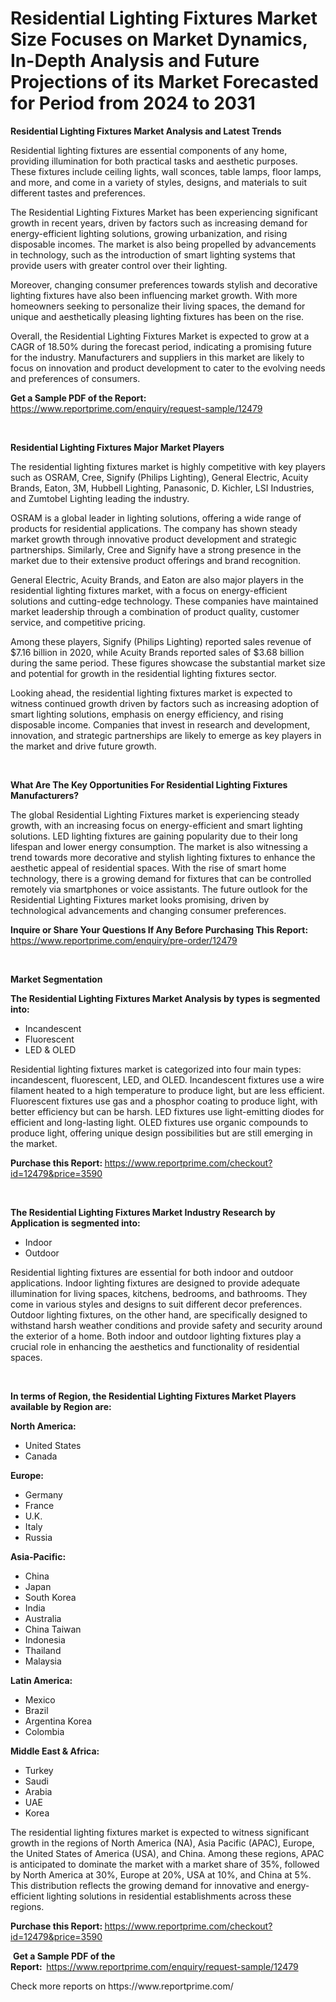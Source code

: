 <p><h1>Residential Lighting Fixtures Market Size Focuses on Market Dynamics, In-Depth Analysis and Future Projections of its Market Forecasted for Period from 2024 to 2031</h1></p><p><strong>Residential Lighting Fixtures Market Analysis and Latest Trends</strong></p>
<p><p>Residential lighting fixtures are essential components of any home, providing illumination for both practical tasks and aesthetic purposes. These fixtures include ceiling lights, wall sconces, table lamps, floor lamps, and more, and come in a variety of styles, designs, and materials to suit different tastes and preferences.</p><p>The Residential Lighting Fixtures Market has been experiencing significant growth in recent years, driven by factors such as increasing demand for energy-efficient lighting solutions, growing urbanization, and rising disposable incomes. The market is also being propelled by advancements in technology, such as the introduction of smart lighting systems that provide users with greater control over their lighting.</p><p>Moreover, changing consumer preferences towards stylish and decorative lighting fixtures have also been influencing market growth. With more homeowners seeking to personalize their living spaces, the demand for unique and aesthetically pleasing lighting fixtures has been on the rise.</p><p>Overall, the Residential Lighting Fixtures Market is expected to grow at a CAGR of 18.50% during the forecast period, indicating a promising future for the industry. Manufacturers and suppliers in this market are likely to focus on innovation and product development to cater to the evolving needs and preferences of consumers.</p></p>
<p><strong>Get a Sample PDF of the Report:&nbsp;</strong> <a href="https://www.reportprime.com/enquiry/request-sample/12479">https://www.reportprime.com/enquiry/request-sample/12479</a></p>
<p>&nbsp;</p>
<p><strong>Residential Lighting Fixtures Major Market Players</strong></p>
<p><p>The residential lighting fixtures market is highly competitive with key players such as OSRAM, Cree, Signify (Philips Lighting), General Electric, Acuity Brands, Eaton, 3M, Hubbell Lighting, Panasonic, D. Kichler, LSI Industries, and Zumtobel Lighting leading the industry. </p><p>OSRAM is a global leader in lighting solutions, offering a wide range of products for residential applications. The company has shown steady market growth through innovative product development and strategic partnerships. Similarly, Cree and Signify have a strong presence in the market due to their extensive product offerings and brand recognition.</p><p>General Electric, Acuity Brands, and Eaton are also major players in the residential lighting fixtures market, with a focus on energy-efficient solutions and cutting-edge technology. These companies have maintained market leadership through a combination of product quality, customer service, and competitive pricing.</p><p>Among these players, Signify (Philips Lighting) reported sales revenue of $7.16 billion in 2020, while Acuity Brands reported sales of $3.68 billion during the same period. These figures showcase the substantial market size and potential for growth in the residential lighting fixtures sector.</p><p>Looking ahead, the residential lighting fixtures market is expected to witness continued growth driven by factors such as increasing adoption of smart lighting solutions, emphasis on energy efficiency, and rising disposable income. Companies that invest in research and development, innovation, and strategic partnerships are likely to emerge as key players in the market and drive future growth.</p></p>
<p>&nbsp;</p>
<p><strong>What Are The Key Opportunities For Residential Lighting Fixtures Manufacturers?</strong></p>
<p><p>The global Residential Lighting Fixtures market is experiencing steady growth, with an increasing focus on energy-efficient and smart lighting solutions. LED lighting fixtures are gaining popularity due to their long lifespan and lower energy consumption. The market is also witnessing a trend towards more decorative and stylish lighting fixtures to enhance the aesthetic appeal of residential spaces. With the rise of smart home technology, there is a growing demand for fixtures that can be controlled remotely via smartphones or voice assistants. The future outlook for the Residential Lighting Fixtures market looks promising, driven by technological advancements and changing consumer preferences.</p></p>
<p><strong>Inquire or Share Your Questions If Any Before Purchasing This Report:</strong> <a href="https://www.reportprime.com/enquiry/pre-order/12479">https://www.reportprime.com/enquiry/pre-order/12479</a></p>
<p>&nbsp;</p>
<p><strong>Market Segmentation</strong></p>
<p><strong>The Residential Lighting Fixtures Market Analysis by types is segmented into:</strong></p>
<p><ul><li>Incandescent</li><li>Fluorescent</li><li>LED & OLED</li></ul></p>
<p><p>Residential lighting fixtures market is categorized into four main types: incandescent, fluorescent, LED, and OLED. Incandescent fixtures use a wire filament heated to a high temperature to produce light, but are less efficient. Fluorescent fixtures use gas and a phosphor coating to produce light, with better efficiency but can be harsh. LED fixtures use light-emitting diodes for efficient and long-lasting light. OLED fixtures use organic compounds to produce light, offering unique design possibilities but are still emerging in the market.</p></p>
<p><strong>Purchase this Report:&nbsp;</strong><a href="https://www.reportprime.com/checkout?id=12479&price=3590">https://www.reportprime.com/checkout?id=12479&price=3590</a></p>
<p>&nbsp;</p>
<p><strong>The Residential Lighting Fixtures Market Industry Research by Application is segmented into:</strong></p>
<p><ul><li>Indoor</li><li>Outdoor</li></ul></p>
<p><p>Residential lighting fixtures are essential for both indoor and outdoor applications. Indoor lighting fixtures are designed to provide adequate illumination for living spaces, kitchens, bedrooms, and bathrooms. They come in various styles and designs to suit different decor preferences. Outdoor lighting fixtures, on the other hand, are specifically designed to withstand harsh weather conditions and provide safety and security around the exterior of a home. Both indoor and outdoor lighting fixtures play a crucial role in enhancing the aesthetics and functionality of residential spaces.</p></p>
<p>&nbsp;</p>
<p><strong>In terms of Region, the Residential Lighting Fixtures Market Players available by Region are:</strong></p>
<p>
    <p> <strong> North America: </strong>
        <ul>
            <li>United States</li>
            <li>Canada</li>
        </ul>
        </p> 
    <p> <strong> Europe: </strong>
        <ul>
            <li>Germany</li>
            <li>France</li>
            <li>U.K.</li>
            <li>Italy</li>
            <li>Russia</li>
        </ul>
        </p> 
    <p> <strong> Asia-Pacific: </strong>
        <ul>
            <li>China</li>
            <li>Japan</li>
            <li>South Korea</li>
            <li>India</li>
            <li>Australia</li>
            <li>China Taiwan</li>
            <li>Indonesia</li>
            <li>Thailand</li>
            <li>Malaysia</li>
        </ul>
        </p> 
    <p> <strong> Latin America: </strong>
        <ul>
            <li>Mexico</li>
            <li>Brazil</li>
            <li>Argentina Korea</li>
            <li>Colombia</li>
        </ul>
        </p> 
    <p> <strong> Middle East & Africa: </strong>
        <ul>
            <li>Turkey</li>
            <li>Saudi</li>
            <li>Arabia</li>
            <li>UAE</li>
            <li>Korea</li>
        </ul>
    </p>
    </p>
<p><p>The residential lighting fixtures market is expected to witness significant growth in the regions of North America (NA), Asia Pacific (APAC), Europe, the United States of America (USA), and China. Among these regions, APAC is anticipated to dominate the market with a market share of 35%, followed by North America at 30%, Europe at 20%, USA at 10%, and China at 5%. This distribution reflects the growing demand for innovative and energy-efficient lighting solutions in residential establishments across these regions.</p></p>
<p><strong>Purchase this Report: </strong><a href="https://www.reportprime.com/checkout?id=12479&price=3590">https://www.reportprime.com/checkout?id=12479&price=3590</a></p>
<p>&nbsp;<strong>Get a Sample PDF of the Report:&nbsp;&nbsp;</strong><a href="https://www.reportprime.com/enquiry/request-sample/12479">https://www.reportprime.com/enquiry/request-sample/12479</a></p>
<p><strong></strong></p>
<p>Check more reports on https://www.reportprime.com/</p>